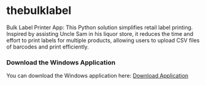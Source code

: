 # thebulklabel
Bulk Label Printer App: This Python solution simplifies retail label printing. Inspired by assisting Uncle Sam in his liquor store, it reduces the time and effort to print labels for multiple products, allowing users to upload CSV files of barcodes and print efficiently.

### Download the Windows Application

You can download the Windows application here: [Download Application](https://github.com/pavanvenkatreddy/thebulklabel/blob/main/TheBulkLableWindows/setup.exe)
